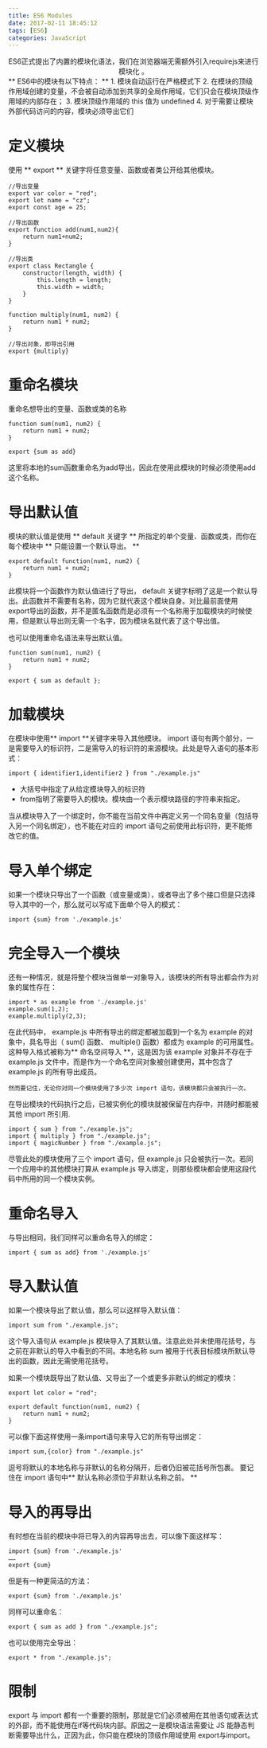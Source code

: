 ```yaml
---
title: ES6 Modules
date: 2017-02-11 18:45:12
tags: [ES6]
categories: JavaScript
---
```


<center> ES6正式提出了内置的模块化语法，我们在浏览器端无需额外引入requirejs来进行模块化 。 </center>
<!-- more -->
** ES6中的模块有以下特点： **
1. 模块自动运行在严格模式下
2. 在模块的顶级作用域创建的变量，不会被自动添加到共享的全局作用域，它们只会在模块顶级作用域的内部存在；
3. 模块顶级作用域的 this 值为 undefined
4. 对于需要让模块外部代码访问的内容，模块必须导出它们

# 定义模块 #

使用 ** export ** 关键字将任意变量、函数或者类公开给其他模块。
```
//导出变量
export var color = "red";
export let name = "cz";
export const age = 25;

//导出函数
export function add(num1,num2){
    return num1+num2;
}

//导出类
export class Rectangle {
    constructor(length, width) {
        this.length = length;
        this.width = width;
    }
}

function multiply(num1, num2) {
    return num1 * num2;
}

//导出对象，即导出引用
export {multiply}
```

# 重命名模块 #

重命名想导出的变量、函数或类的名称
```
function sum(num1, num2) {
    return num1 + num2;
}

export {sum as add}
```
这里将本地的sum函数重命名为add导出，因此在使用此模块的时候必须使用add这个名称。

# 导出默认值 #

模块的默认值是使用 ** default 关键字 ** 所指定的单个变量、函数或类，而你在每个模块中 ** 只能设置一个默认导出。 **

```
export default function(num1, num2) {
    return num1 + num2;
}
```
此模块将一个函数作为默认值进行了导出， default 关键字标明了这是一个默认导出。此函数并不需要有名称，因为它就代表这个模块自身。对比最前面使用export导出的函数，并不是匿名函数而是必须有一个名称用于加载模块的时候使用，但是默认导出则无需一个名字，因为模块名就代表了这个导出值。

也可以使用重命名语法来导出默认值。
```
function sum(num1, num2) {
    return num1 + num2;
}

export { sum as default };
```

# 加载模块 #

在模块中使用** import **关键字来导入其他模块。
import 语句有两个部分，一是需要导入的标识符，二是需导入的标识符的来源模块。此处是导入语句的基本形式：
```
import { identifier1,identifier2 } from "./example.js"
```
*  大括号中指定了从给定模块导入的标识符
*  from指明了需要导入的模块。模块由一个表示模块路径的字符串来指定。

当从模块导入了一个绑定时，你不能在当前文件中再定义另一个同名变量（包括导入另一个同名绑定），也不能在对应的 import 语句之前使用此标识符，更不能修改它的值。

# 导入单个绑定 #

如果一个模块只导出了一个函数（或变量或类），或者导出了多个接口但是只选择导入其中的一个，那么就可以写成下面单个导入的模式：

```
import {sum} from './example.js'
```

# 完全导入一个模块 #

还有一种情况，就是将整个模块当做单一对象导入，该模块的所有导出都会作为对象的属性存在：

```
import * as example from './example.js'
example.sum(1,2);
example.multiply(2,3);
```
在此代码中， example.js 中所有导出的绑定都被加载到一个名为 example 的对象中，具名导出（ sum() 函数、 multiple() 函数）都成为 example 的可用属性。
这种导入格式被称为** 命名空间导入 **，这是因为该 example 对象并不存在于 example.js 文件中，而是作为一个命名空间对象被创建使用，其中包含了 example.js 的所有导出成员。
```
然而要记住，无论你对同一个模块使用了多少次 import 语句，该模块都只会被执行一次。
```

在导出模块的代码执行之后，已被实例化的模块就被保留在内存中，并随时都能被其他 import 所引用.

```
import { sum } from "./example.js";
import { multiply } from "./example.js";
import { magicNumber } from "./example.js";
```
尽管此处的模块使用了三个 import 语句，但 example.js 只会被执行一次。若同一个应用中的其他模块打算从 example.js 导入绑定，则那些模块都会使用这段代码中所用的同一个模块实例。

# 重命名导入 #
与导出相同，我们同样可以重命名导入的绑定：
```
import { sum as add} from './example.js'
```

# 导入默认值 #

如果一个模块导出了默认值，那么可以这样导入默认值：

```
import sum from "./example.js";
```
这个导入语句从 example.js 模块导入了其默认值。注意此处并未使用花括号，与之前在非默认的导入中看到的不同。本地名称 sum 被用于代表目标模块所默认导出的函数，因此无需使用花括号。

如果一个模块既导出了默认值、又导出了一个或更多非默认的绑定的模块：
```
export let color = "red";

export default function(num1, num2) {
    return num1 + num2;
}
```

可以像下面这样使用一条import语句来导入它的所有导出绑定：
```
import sum,{color} from "./example.js"
```
逗号将默认的本地名称与非默认的名称分隔开，后者仍旧被花括号所包裹。
要记住在 import 语句中** 默认名称必须位于非默认名称之前。 **

# 导入的再导出 #
有时想在当前的模块中将已导入的内容再导出去，可以像下面这样写：
```
import {sum} from './example.js'
……
export {sum}
```

但是有一种更简洁的方法：

```
export {sum} from './example.js'
```

同样可以重命名：
```
export { sum as add } from "./example.js";
```

也可以使用完全导出：
```
export * from "./example.js";
```

# 限制 #

export 与 import 都有一个重要的限制，那就是它们必须被用在其他语句或表达式的外部，而不能使用在if等代码块内部。原因之一是模块语法需要让 JS 能静态判断需要导出什么，正因为此，你只能在模块的顶级作用域使用 export与import。